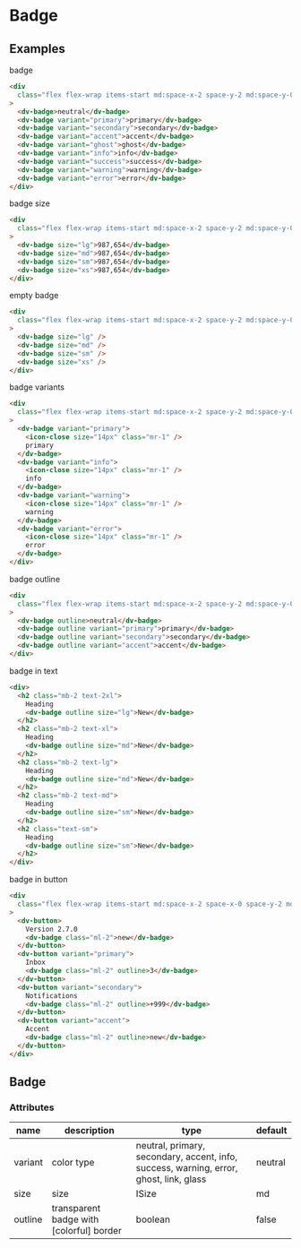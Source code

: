 # Badge

## Examples

badge

```html :::demo
<div
  class="flex flex-wrap items-start md:space-x-2 space-y-2 md:space-y-0 flex-col md:flex-row"
>
  <dv-badge>neutral</dv-badge>
  <dv-badge variant="primary">primary</dv-badge>
  <dv-badge variant="secondary">secondary</dv-badge>
  <dv-badge variant="accent">accent</dv-badge>
  <dv-badge variant="ghost">ghost</dv-badge>
  <dv-badge variant="info">info</dv-badge>
  <dv-badge variant="success">success</dv-badge>
  <dv-badge variant="warning">warning</dv-badge>
  <dv-badge variant="error">error</dv-badge>
</div>
```

badge size

```html :::demo
<div
  class="flex flex-wrap items-start md:space-x-2 space-y-2 md:space-y-0 flex-col md:flex-row"
>
  <dv-badge size="lg">987,654</dv-badge>
  <dv-badge size="md">987,654</dv-badge>
  <dv-badge size="sm">987,654</dv-badge>
  <dv-badge size="xs">987,654</dv-badge>
</div>
```

empty badge

```html :::demo
<div
  class="flex flex-wrap items-start md:space-x-2 space-y-2 md:space-y-0 flex-col md:flex-row"
>
  <dv-badge size="lg" />
  <dv-badge size="md" />
  <dv-badge size="sm" />
  <dv-badge size="xs" />
</div>
```

badge variants

```html :::demo
<div
  class="flex flex-wrap items-start md:space-x-2 space-y-2 md:space-y-0 flex-col md:flex-row"
>
  <dv-badge variant="primary">
    <icon-close size="14px" class="mr-1" />
    primary
  </dv-badge>
  <dv-badge variant="info">
    <icon-close size="14px" class="mr-1" />
    info
  </dv-badge>
  <dv-badge variant="warning">
    <icon-close size="14px" class="mr-1" />
    warning
  </dv-badge>
  <dv-badge variant="error">
    <icon-close size="14px" class="mr-1" />
    error
  </dv-badge>
</div>
```

badge outline

```html :::demo
<div
  class="flex flex-wrap items-start md:space-x-2 space-y-2 md:space-y-0 flex-col md:flex-row"
>
  <dv-badge outline>neutral</dv-badge>
  <dv-badge outline variant="primary">primary</dv-badge>
  <dv-badge outline variant="secondary">secondary</dv-badge>
  <dv-badge outline variant="accent">accent</dv-badge>
</div>
```

badge in text

```html :::demo
<div>
  <h2 class="mb-2 text-2xl">
    Heading
    <dv-badge outline size="lg">New</dv-badge>
  </h2>
  <h2 class="mb-2 text-xl">
    Heading
    <dv-badge outline size="md">New</dv-badge>
  </h2>
  <h2 class="mb-2 text-lg">
    Heading
    <dv-badge outline size="md">New</dv-badge>
  </h2>
  <h2 class="mb-2 text-md">
    Heading
    <dv-badge outline size="sm">New</dv-badge>
  </h2>
  <h2 class="text-sm">
    Heading
    <dv-badge outline size="sm">New</dv-badge>
  </h2>
</div>
```

badge in button

```html :::demo
<div
  class="flex flex-wrap items-start md:space-x-2 space-x-0 space-y-2 md:space-y-0 flex-col md:flex-row"
>
  <dv-button>
    Version 2.7.0
    <dv-badge class="ml-2">new</dv-badge>
  </dv-button>
  <dv-button variant="primary">
    Inbox
    <dv-badge class="ml-2" outline>3</dv-badge>
  </dv-button>
  <dv-button variant="secondary">
    Notifications
    <dv-badge class="ml-2" outline>+999</dv-badge>
  </dv-button>
  <dv-button variant="accent">
    Accent
    <dv-badge class="ml-2" outline>new</dv-badge>
  </dv-button>
</div>
```

## Badge

### Attributes

| name    | description                              | type                                                                                   | default |
| ------- | ---------------------------------------- | -------------------------------------------------------------------------------------- | ------- |
| variant | color type                               | neutral, primary, secondary, accent, info, success, warning, error, ghost, link, glass | neutral |
| size    | size                                     | ISize                                                                                  | md      |
| outline | transparent badge with [colorful] border | boolean                                                                                | false   |
